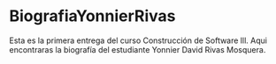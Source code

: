 # BiografiaYonnierRivas
Esta es la primera entrega del curso Construcción de Software lll. Aqui  encontraras la biografía del estudiante Yonnier David Rivas Mosquera.
